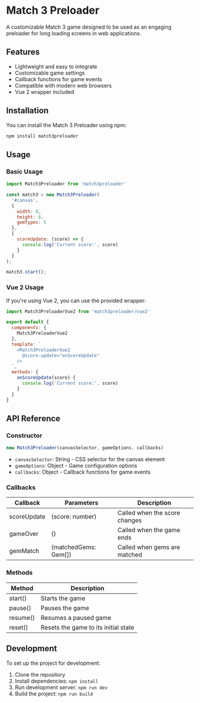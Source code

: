 # Match 3 Preloader

A customizable Match 3 game designed to be used as an engaging preloader for long loading screens in web applications.

## Features

- Lightweight and easy to integrate
- Customizable game settings
- Callback functions for game events
- Compatible with modern web browsers
- Vue 2 wrapper included

## Installation

You can install the Match 3 Preloader using npm:

```bash
npm install match3preloader
```

## Usage

### Basic Usage

```javascript
import Match3Preloader from 'match3preloader'

const match3 = new Match3Preloader(
  '#canvas',
  {
    width: 8,
    height: 8,
    gemTypes: 5
  },
  {
    scoreUpdate: (score) => {
      console.log('Current score:', score)
    }
  }
);

match3.start();
```

### Vue 2 Usage

If you're using Vue 2, you can use the provided wrapper:

```javascript
import Match3PreloaderVue2 from 'match3preloader/vue2'

export default {
  components: {
    Match3PreloaderVue2
  },
  template: `
    <Match3PreloaderVue2
      @score-update="onScoreUpdate"
    />
  `,
  methods: {
    onScoreUpdate(score) {
      console.log('Current score:', score)
    }
  }
}
```

## API Reference

### Constructor

```javascript
new Match3Preloader(canvasSelector, gameOptions, callbacks)
```

- `canvasSelector`: String - CSS selector for the canvas element
- `gameOptions`: Object - Game configuration options
- `callbacks`: Object - Callback functions for game events

### Callbacks

| Callback | Parameters | Description |
|----------|------------|-------------|
| scoreUpdate | (score: number) | Called when the score changes |
| gameOver | () | Called when the game ends |
| gemMatch | (matchedGems: Gem[]) | Called when gems are matched |

### Methods

| Method | Description |
|--------|-------------|
| start() | Starts the game |
| pause() | Pauses the game |
| resume() | Resumes a paused game |
| reset() | Resets the game to its initial state |

## Development

To set up the project for development:

1. Clone the repository
2. Install dependencies: `npm install`
3. Run development server: `npm run dev`
4. Build the project: `npm run build`
